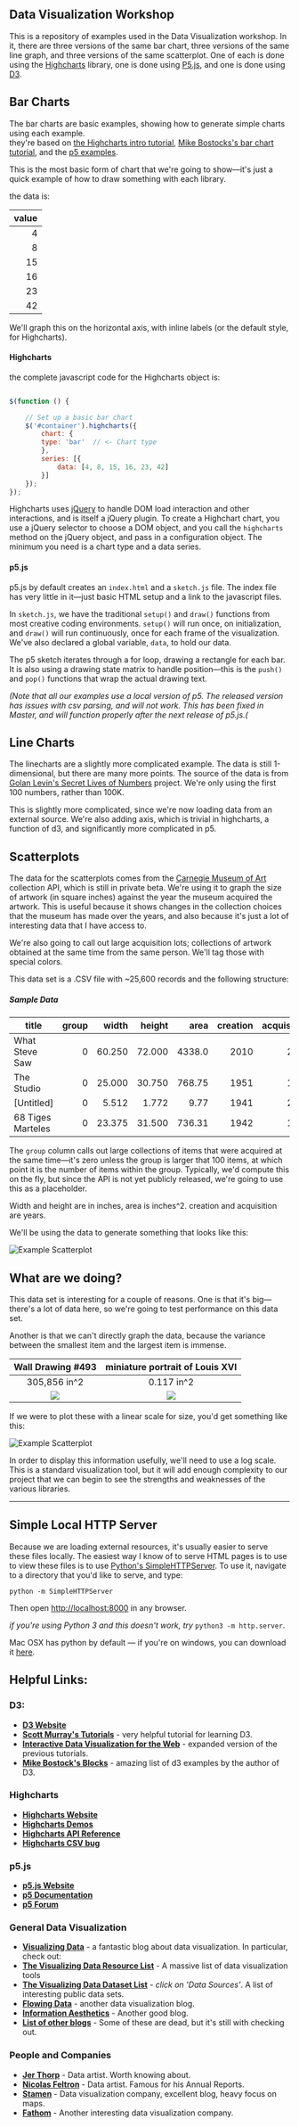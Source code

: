 ## Data Visualization Workshop


This is a repository of examples used in the Data Visualization workshop.  In it, there are three versions of the same bar chart, three versions of the same line graph, and three versions of the same scatterplot.  One of each is done using the [Highcharts](http://www.highcharts.com/) library, one is done using [P5.js](http://p5js.org/), and one is done using [D3](http://d3js.org/).  

## Bar Charts

The bar charts are basic examples, showing how to generate simple charts using each example.  
they're based on [the Highcharts intro tutorial](http://www.highcharts.com/docs/getting-started/installation), [Mike Bostocks's bar chart tutorial](http://bost.ocks.org/mike/bar/), and the [p5 examples](http://p5js.org/learn/#examples).

This is the most basic form of chart that we're going to show—it's just a quick example of how to draw something with each library.


the data is:

|value|
|----:|
|4    |
|8    |
|15   |
|16   |
|23   |
|42   |

We'll graph this on the horizontal axis, with inline labels (or the default style, for Highcharts).  


#### Highcharts

the complete javascript code for the Highcharts object is:

```javascript

$(function () { 

    // Set up a basic bar chart
    $('#container').highcharts({
        chart: {
        type: 'bar'  // <- Chart type
        },
        series: [{
            data: [4, 8, 15, 16, 23, 42]
        }]
    });
});

```

Highcharts uses [jQuery](https://jquery.com) to handle DOM load interaction and other interactions, and is itself a jQuery plugin.  To create a Highchart chart, you use a jQuery selector to choose a DOM object, and you call the `highcharts` method on the jQuery object, and pass in a configuration object.   The minimum you need is a chart type and a data series.

#### p5.js

p5.js by default creates an `index.html` and a `sketch.js` file.  The index file has very little in it—just basic HTML setup and a link to the javascript files.

In `sketch.js`, we have the traditional `setup()` and `draw()` functions from most creative coding environments.   `setup()` will run once, on initialization, and `draw()` will run continuously, once for each frame of the visualization.  We've also declared a global variable, `data`, to hold our data.

The p5 sketch iterates through a for loop, drawing a rectangle for each bar.  It is also using a drawing state matrix to handle position—this is the `push()` and `pop()` functions that wrap the actual drawing text.

*(Note that all our examples use a local version of p5.  The released version has issues with csv parsing, and will not work.  This has been fixed in Master, and will function properly after the next release of p5.js.(*

## Line Charts

The linecharts are a slightly more complicated example.  The data is still 1-dimensional, but there are many more points.  The source of the data is from [Golan Levin's Secret Lives of Numbers](http://flong.com/projects/slon/) project.  We're only using the first 100 numbers, rather than 100K.

This is slightly more complicated, since we're now loading data from an external source.   We're also adding axis, which is trivial in highcharts, a function of d3, and significantly more complicated in p5.

## Scatterplots

The data for the scatterplots comes from the [Carnegie Museum of Art](http://www.cmoa.org) collection API, which is still in private beta.  We're using it to graph the size of artwork (in square inches) against the year the museum acquired the artwork.  This is useful because it shows changes in the collection choices that the museum has made over the years, and also because it's just a lot of interesting data that I have access to.

We're also going to call out large acquisition lots; collections of artwork obtained at the same time from the same person.  We'll tag those with special colors.

This data set is a .CSV file with ~25,600 records and the following structure:

##### Sample Data

|title            |group  |width |height|area  |creation|acquisition|
|-----------------|------:|-----:|-----:|-----:|-------:|----------:|
|What Steve Saw   |0      |60.250|72.000|4338.0|2010    |2012       |
|The Studio       |0      |25.000|30.750|768.75|1951    |1957       |
|[Untitled]       |0      |5.512 |1.772 |9.77  |1941    |2014       |
|68 Tiges Marteles|0      |23.375|31.500|736.31|1942    |1976       |


The `group` column calls out large collections of items that were acquired at the same time—it's zero unless the group is larger that 100 items, at which point it is the number of items within the group.  Typically, we'd compute this on the fly, but since the API is not yet publicly released, we're going to use this as a placeholder.

Width and height are in inches, area is inches^2.  creation and acquisition are years.

We'll be using the data to generate something that looks like this:


![Example Scatterplot](docs/example.png)

## What are we doing?


This data set is interesting for a couple of reasons.  One is that it's big— there's a lot of data here, so we're going to test performance on this data set.

Another is that we can't directly graph the data, because the variance between the smallest item and the largest item is immense. 

| Wall Drawing #493  |miniature portrait of Louis XVI|
|:------------------:|:-----------------------------:|
| 305,856 in^2       | 0.117 in^2                    |
|![](docs/sol.jpg)   |![](docs/xvi.jpg)              |

If we were to plot these with a linear scale for size, you'd get something like this:

![Example Scatterplot](docs/linear.png)

In order to display this information usefully, we'll need to use a log scale. This is a standard visualization tool, but it will add enough complexity to our project that we can begin to see the strengths and weaknesses of the various libraries.

---


## Simple Local HTTP Server

Because we are loading external resources, it's usually easier to serve these files locally.   The easiest way I know of to serve HTML pages is to use to view these files is to use [Python's SimpleHTTPServer](http://www.pythonforbeginners.com/modules-in-python/how-to-use-simplehttpserver/).  To use it, navigate to a directory that you'd like to serve, and type:

`python -m SimpleHTTPServer`

Then open <http://localhost:8000> in any browser.

*if you're using Python 3 and this doesn't work, try* `python3 -m http.server`. 

Mac OSX has python by default — if you're on windows, you can download it [here](https://www.python.org/downloads/windows/).  

## Helpful Links:

### D3:
* **[D3 Website](http://d3js.org/)**
*  **[Scott Murray's Tutorials](http://alignedleft.com/tutorials/d3)** - very helpful tutorial for learning D3.
* **[Interactive Data Visualization for the Web](http://chimera.labs.oreilly.com/books/1230000000345/index.html)** - expanded version of the previous tutorials.
*  **[Mike Bostock's Blocks](http://bl.ocks.org/mbostocks)** - amazing list of d3 examples by the author of D3.

### Highcharts

* **[Highcharts Website](http://www.highcharts.com)**
* **[Highcharts Demos](http://www.highcharts.com/demo)**
* **[Highcharts API Reference](http://www.highcharts.com/demo)**
* **[Highcharts CSV bug](https://github.com/highslide-software/highcharts.com/issues/3850)**

### p5.js

* **[p5.js Website](http://p5js.org)**
* **[p5 Documentation](http://p5js.org/reference/)**
* **[p5 Forum](http://forum.processing.org/two/categories/p5-js)**

### General Data Visualization

* **[Visualizing Data](http://www.visualisingdata.com)** -  a fantastic blog about data visualization. In particular, check out:
* **[The Visualizing Data Resource List](http://www.visualisingdata.com/index.php/resources/)** - A massive list of data visualization tools
* **[The Visualizing Data Dataset List](http://www.visualisingdata.com/index.php/references/)** - *click on 'Data Sources'*.  A list of interesting public data sets.
* **[Flowing Data](http://flowingdata.com)** - another data visualization blog.
* **[Information Aesthetics](http://infosthetics.com)** - Another good blog.
* **[List of other blogs](http://flowingdata.com/2012/04/27/data-and-visualization-blogs-worth-following/)** - Some of these are dead, but it's still with checking out.

### People and Companies
* **[Jer Thorp](http://blog.blprnt.com)** - Data artist.  Worth knowing about.
* **[Nicolas Feltron](http://feltron.tumblr.com)** - Data artist.  Famous for his Annual Reports.
* **[Stamen](http://stamen.com)** - Data visualization company, excellent blog, heavy focus on maps.
* **[Fathom](http://fathom.info/latest/)** - Another interesting data visualization company.




